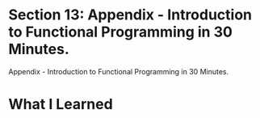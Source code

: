 # Section 13: Appendix - Introduction to Functional Programming in 30 Minutes. 

Appendix - Introduction to Functional Programming in 30 Minutes. 

# What I Learned
